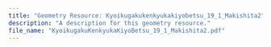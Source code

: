 ```yaml
---
title: "Geometry Resource: Kyoikugakukenkyukakiyobetsu_19_1_Makishita2"
description: "A description for this geometry resource."
file_name: "KyoikugakuKenkyukaKiyoBetsu_19_1_Makishita2.pdf"
---
```

